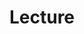 ---
layout: list
title: Lecture
slug: lecture
menu: true
submenu: True
order: 2
description: >
  언제, 어디서든 배울 것 투성이
---